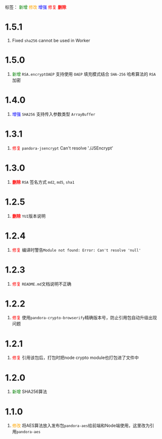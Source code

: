 标签：
<font color=green>新增</font>
<font color=orange>修改</font>
<font color=blue>增强</font>
<font color=red>修复</font>
<font color=red><strong>删除</strong></font>


# 1.5.1
1. Fixed `sha256` cannot be used in Worker

# 1.5.0
1. <font color=green>新增</font> `RSA.encryptOAEP` 支持使用 `OAEP` 填充模式结合 `SHA-256` 哈希算法的 `RSA` 加密


# 1.4.0
1. <font color=blue>增强</font> `SHA256` 支持传入参数类型 `ArrayBuffer`


# 1.3.1
1. <font color=red>修复</font> `pandora-jsencrypt` Can't resolve './JSEncrypt'


# 1.3.0
1. <font color=red><strong>删除</strong></font> `RSA` 签名方式 `md2`, `md5`, `sha1`


# 1.2.5
1. <font color=red><strong>删除</strong></font> `YUI`版本说明


# 1.2.4
1. <font color=red>修复</font> 编译时警告`Module not found: Error: Can't resolve 'null'`


# 1.2.3
1. <font color=red>修复</font> `README.md`文档说明不正确


# 1.2.2
1. <font color=red>修复</font> 使用`pandora-crypto-browserify`精确版本号，防止引用包自动升级出现问题


# 1.2.1
1. <font color=red>修复</font> 引用该包后，打包时把node crypto module也打包进了文件中


# 1.2.0
1. <font color=green>新增</font> SHA256算法


# 1.1.0
1. <font color=orange>修改</font> 将AES算法放入发布包`pandora-aes`给前端和Node端使用，这里改为引用`pandora-aes`
